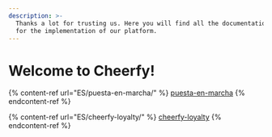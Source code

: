 ```yaml
---
description: >-
  Thanks a lot for trusting us. Here you will find all the documentation needed
  for the implementation of our platform.
---
```


# Welcome to Cheerfy!

{% content-ref url="ES/puesta-en-marcha/" %}
[puesta-en-marcha](ES/puesta-en-marcha/)
{% endcontent-ref %}

{% content-ref url="ES/cheerfy-loyalty/" %}
[cheerfy-loyalty](ES/cheerfy-loyalty/)
{% endcontent-ref %}

